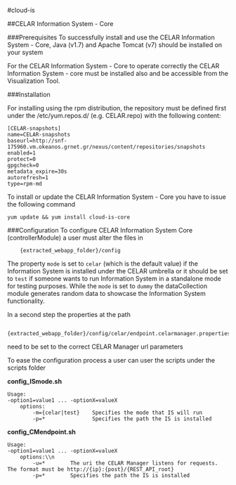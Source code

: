 #cloud-is


##CELAR Information System - Core

###Prerequisites
To successfully install and use the CELAR Information System - Core, Java (v1.7) and Apache Tomcat (v7) 
should be installed on your system 

For the  CELAR Information System - Core to operate correctly the CELAR Information System - core must be
installed also and be accessible from the Visualization Tool.

###Installation

For installing using the rpm distribution, the repository must be defined first 
under the /etc/yum.repos.d/ (e.g. CELAR.repo) with the following content:

	[CELAR-snapshots]
	name=CELAR-snapshots
	baseurl=http://snf-175960.vm.okeanos.grnet.gr/nexus/content/repositories/snapshots
	enabled=1
	protect=0
	gpgcheck=0
	metadata_expire=30s
	autorefresh=1
	type=rpm-md

To install or update the CELAR Information System - Core you have to issue
the following command

	yum update && yum install cloud-is-core

###Configuration
To configure CELAR Information System Core (controllerModule) a user must alter the files in

		{extracted_webapp_folder}/config

The property `mode` is set to `celar` (which is the default value) if the Information System is installed under the CELAR umbrella
or it should be set to `test` if someone wants to run Information System in a standalone mode for testing purposes. 
While the `mode` is set to `dummy` the dataCollection module generates random data to showcase the Information System functionality.

In a second step the properties at the path

		{extracted_webapp_folder}/config/celar/endpoint.celarmanager.properties
	
need to be set to the correct CELAR Manager url parameters

To ease the configuration process a user can user the scripts under the scripts folder

**config_ISmode.sh**

	Usage:
	-option1=value1 ... -optionX=valueX
		options:
			-m={celar|test}    Specifies the mode that IS will run
			-p=*               Specifies the path the IS is installed


**config_CMendpoint.sh**

	Usage:
	-option1=value1 ... -optionX=valueX
		options:\\n
			-u=*		The uri the CELAR Manager listens for requests. The format must be http://{ip}:{post}/{REST_API_root}
			-p=*		Specifies the path the IS is installed